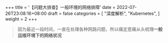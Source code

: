 +++
title = '【问题大排查】一般环境的网络排障'
date = 2022-07-26T23:08:16+08:00
draft = false
categories = [
    "深度解析",
    "Kubernetes",
]
weight = 2
+++

> 因为最近一段时间，一直在处理各种网路问题，所以痛定思痛从头梳理**一般运维环境下的网络状况**